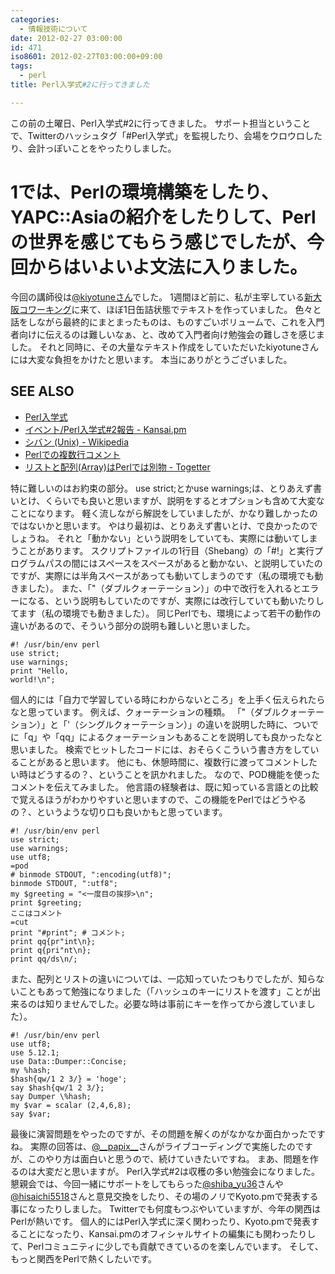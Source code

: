 ```yaml
---
categories:
  - 情報技術について
date: 2012-02-27 03:00:00
id: 471
iso8601: 2012-02-27T03:00:00+09:00
tags:
  - perl
title: Perl入学式#2に行ってきました

---
```


<p>この前の土曜日、Perl入学式#2に行ってきました。
サポート担当ということで、Twitterのハッシュタグ「#Perl入学式」を監視したり、会場をウロウロしたり、会計っぽいことをやったりしました。</p>

<h1>1では、Perlの環境構築をしたり、YAPC::Asiaの紹介をしたりして、Perlの世界を感じてもらう感じでしたが、今回からはいよいよ文法に入りました。</h1>

<p>今回の講師役は<a href="https://twitter.com/kiyotune">@kiyotuneさん</a>でした。
1週間ほど前に、私が主宰している<a href="http://ww38.shin-osaka.in/">新大阪コワーキング</a>に来て、ほぼ1日缶詰状態でテキストを作っていました。
色々と話をしながら最終的にまとまったものは、ものすごいボリュームで、これを入門者向けに伝えるのは難しいなぁ、と、改めて入門者向け勉強会の難しさを感じました。
それと同時に、その大量なテキスト作成をしていただいたkiyotuneさんには大変な負担をかけたと思います。
本当にありがとうございました。</p>

<div id="see_also"><h2>SEE ALSO</h2><ul><li><a href="http://www.perl-entrance.org/" target="_blank">Perl入学式</a></li><li><a href="http://kansai.pm.org/cgi-bin/wiki.cgi?page=%A5%A4%A5%D9%A5%F3%A5%C8%2FPerl%C6%FE%B3%D8%BC%B0%232%CA%F3%B9%F0" target="_blank">イベント/Perl入学式#2報告 - Kansai.pm</a></li><li><a href="http://ja.wikipedia.org/wiki/%E3%82%B7%E3%83%90%E3%83%B3_(Unix)" target="_blank">シバン (Unix) - Wikipedia</a></li><li><a href="http://www.ksknet.net/perl/perl_7.html" target="_blank">Perlでの複数行コメント</a></li><li><a href="http://togetter.com/li/263729" target="_blank">リストと配列(Array)はPerlでは別物 - Togetter</a></li></ul></div>

<p>
特に難しいのはお約束の部分。
use strict;とかuse warnings;は、とりあえず書いとけ、くらいでも良いと思いますが、説明をするとオプションも含めて大変なことになります。
軽く流しながら解説をしていましたが、かなり難しかったのではないかと思います。
やはり最初は、とりあえず書いとけ、で良かったのでしょうね。
それと「動かない」という説明をしていても、実際には動いてしまうことがあります。
スクリプトファイルの1行目（Shebang）の「#!」と実行プログラムパスの間にはスペースをスペースがあると動かない、と説明していたのですが、実際には半角スペースがあっても動いてしまうのです（私の環境でも動きました）。
また、「"（ダブルクォーテーション）」の中で改行を入れるとエラーになる、という説明もしていたのですが、実際には改行していても動いたりしてます（私の環境でも動きました）。
同じPerlでも、環境によって若干の動作の違いがあるので、そういう部分の説明も難しいと思いました。</p>

<pre><code>#! /usr/bin/env perl
use strict;
use warnings;
print &quot;Hello,
world!\n&quot;;</code></pre>

<p>個人的には「自力で学習している時にわからないところ」を上手く伝えられたらなと思っています。
例えば、クォーテーションの種類。
「"（ダブルクォーテーション）」と「'（シングルクォーテーション）」の違いを説明した時に、ついでに「q」や「qq」によるクォーテーションもあることを説明しても良かったなと思いました。
検索でヒットしたコードには、おそらくこういう書き方をしていることがあると思います。
他にも、休憩時間に、複数行に渡ってコメントしたい時はどうするの？、ということを訊かれました。
なので、POD機能を使ったコメントを伝えてみました。
他言語の経験者は、既に知っている言語との比較で覚えるほうがわかりやすいと思いますので、この機能をPerlではどうやるの？、というような切り口も良いかもと思っています。</p>

<pre><code>#! /usr/bin/env perl
use strict;
use warnings;
use utf8;
=pod
# binmode STDOUT, &quot;:encoding(utf8)&quot;;
binmode STDOUT, &quot;:utf8&quot;;
my &#36;greeting = &quot;&lt;一度目の挨拶&gt;\n&quot;;
print &#36;greeting;
ここはコメント
=cut
print &quot;#print&quot;; # コメント;
print qq{pr&quot;int\n};
print q{pri&quot;nt\n};
print qq/ds\n/;
</code></pre>

<p>また、配列とリストの違いについては、一応知っていたつもりでしたが、知らないこともあって勉強になりました（「ハッシュのキーにリストを渡す」ことが出来るのは知りませんでした。必要な時は事前にキーを作ってから渡していました）。</p>

<pre><code>#! /usr/bin/env perl
use utf8;
use 5.12.1;
use Data::Dumper::Concise;
my %hash;
&#36;hash{qw/1 2 3/} = &#39;hoge&#39;;
say &#36;hash{qw/1 2 3/};
say Dumper \%hash;
my &#36;var = scalar (2,4,6,8);
say &#36;var;</code></pre>

<p>最後に演習問題をやったのですが、その問題を解くのがなかなか面白かったですね。
実際の回答は、<a href="https://twitter.com/__papix__">@__papix__</a>さんがライブコーディングで実施したのですが、このやり方は面白いと思うので、続けていきたいですね。
まあ、問題を作るのは大変だと思いますが。
Perl入学式#2は収穫の多い勉強会になりました。
懇親会では、今回一緒にサポートをしてもらった<a href="https://twitter.com/shiba_yu36">@shiba_yu36</a>さんや<a href="https://twitter.com/hisaichi5518">@hisaichi5518</a>さんと意見交換をしたり、その場のノリでKyoto.pmで発表する事になったりしました。
Twitterでも何度もつぶやいていますが、今年の関西はPerlが熱いです。
個人的にはPerl入学式に深く関わったり、Kyoto.pmで発表することになったり、Kansai.pmのオフィシャルサイトの編集にも関わったりして、Perlコミュニティに少しでも貢献できているのを楽しんでいます。
そして、もっと関西をPerlで熱くしたいです。</p>
    	
